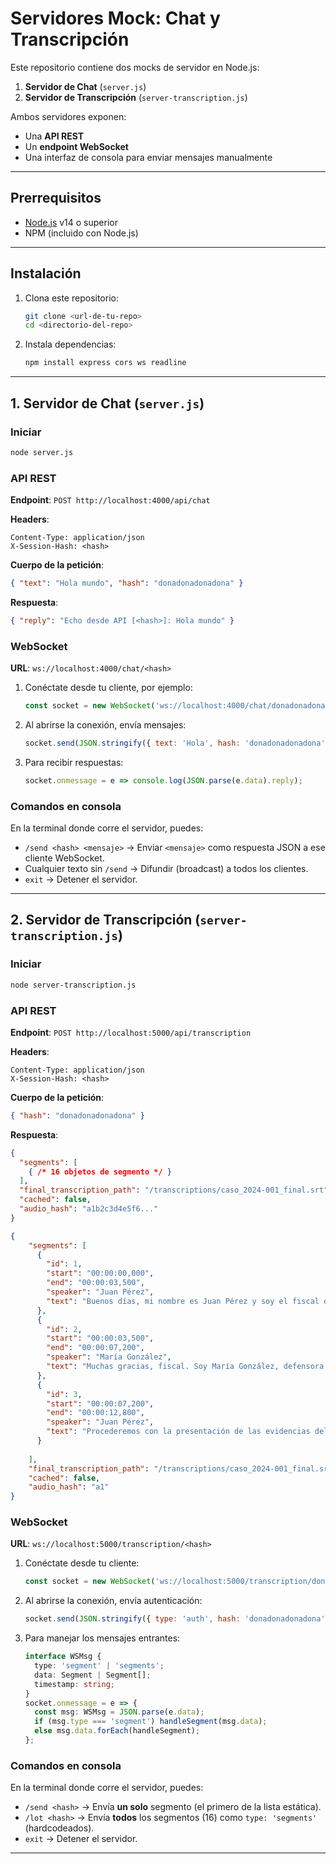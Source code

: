 # Servidores Mock: Chat y Transcripción

Este repositorio contiene dos mocks de servidor en Node.js:

1. **Servidor de Chat** (`server.js`)
2. **Servidor de Transcripción** (`server-transcription.js`)

Ambos servidores exponen:

* Una **API REST**
* Un **endpoint WebSocket**
* Una interfaz de consola para enviar mensajes manualmente

---

## Prerrequisitos

* [Node.js](https://nodejs.org/) v14 o superior
* NPM (incluido con Node.js)

---

## Instalación

1. Clona este repositorio:

   ```bash
   git clone <url-de-tu-repo>
   cd <directorio-del-repo>
   ```

2. Instala dependencias:

   ```bash
   npm install express cors ws readline
   ```

---

## 1. Servidor de Chat (`server.js`)

### Iniciar

```bash
node server.js
```

### API REST

**Endpoint**: `POST http://localhost:4000/api/chat`

**Headers**:

```
Content-Type: application/json
X-Session-Hash: <hash>
```

**Cuerpo de la petición**:

```json
{ "text": "Hola mundo", "hash": "donadonadonadona" }
```

**Respuesta**:

```json
{ "reply": "Echo desde API [<hash>]: Hola mundo" }
```

### WebSocket

**URL**: `ws://localhost:4000/chat/<hash>`

1. Conéctate desde tu cliente, por ejemplo:

   ```js
   const socket = new WebSocket('ws://localhost:4000/chat/donadonadonadona');
   ```
2. Al abrirse la conexión, envía mensajes:

   ```js
   socket.send(JSON.stringify({ text: 'Hola', hash: 'donadonadonadona' }));
   ```
3. Para recibir respuestas:

   ```js
   socket.onmessage = e => console.log(JSON.parse(e.data).reply);
   ```

### Comandos en consola

En la terminal donde corre el servidor, puedes:

* `/send <hash> <mensaje>` → Enviar `<mensaje>` como respuesta JSON a ese cliente WebSocket.
* Cualquier texto sin `/send` → Difundir (broadcast) a todos los clientes.
* `exit` → Detener el servidor.

---

## 2. Servidor de Transcripción (`server-transcription.js`)

### Iniciar

```bash
node server-transcription.js
```

### API REST

**Endpoint**: `POST http://localhost:5000/api/transcription`

**Headers**:

```
Content-Type: application/json
X-Session-Hash: <hash>
```

**Cuerpo de la petición**:

```json
{ "hash": "donadonadonadona" }
```

**Respuesta**:

```json
{
  "segments": [
    { /* 16 objetos de segmento */ }
  ],
  "final_transcription_path": "/transcriptions/caso_2024-001_final.srt",
  "cached": false,
  "audio_hash": "a1b2c3d4e5f6..."
} 

{
    "segments": [
      {
        "id": 1,
        "start": "00:00:00,000",
        "end": "00:00:03,500",
        "speaker": "Juan Pérez",
        "text": "Buenos días, mi nombre es Juan Pérez y soy el fiscal del caso."
      },
      {
        "id": 2,
        "start": "00:00:03,500",
        "end": "00:00:07,200",
        "speaker": "María González",
        "text": "Muchas gracias, fiscal. Soy María González, defensora pública."
      },
      {
        "id": 3,
        "start": "00:00:07,200",
        "end": "00:00:12,800",
        "speaker": "Juan Pérez",
        "text": "Procederemos con la presentación de las evidencias del caso número 2024-001."
      }
     
    ],
    "final_transcription_path": "/transcriptions/caso_2024-001_final.srt",
    "cached": false,
    "audio_hash": "a1"
}
```

### WebSocket

**URL**: `ws://localhost:5000/transcription/<hash>`

1. Conéctate desde tu cliente:

   ```js
   const socket = new WebSocket('ws://localhost:5000/transcription/donadonadonadona');
   ```
2. Al abrirse la conexión, envía autenticación:

   ```js
   socket.send(JSON.stringify({ type: 'auth', hash: 'donadonadonadona' }));
   ```
3. Para manejar los mensajes entrantes:

   ```ts
   interface WSMsg {
     type: 'segment' | 'segments';
     data: Segment | Segment[];
     timestamp: string;
   }
   socket.onmessage = e => {
     const msg: WSMsg = JSON.parse(e.data);
     if (msg.type === 'segment') handleSegment(msg.data);
     else msg.data.forEach(handleSegment);
   };
   ```

### Comandos en consola

En la terminal donde corre el servidor, puedes:

* `/send <hash>` → Envía **un solo** segmento (el primero de la lista estática).
* `/lot <hash>`  → Envía **todos** los segmentos (16) como `type: 'segments'` (hardcodeados).
* `exit`        → Detener el servidor.

---

